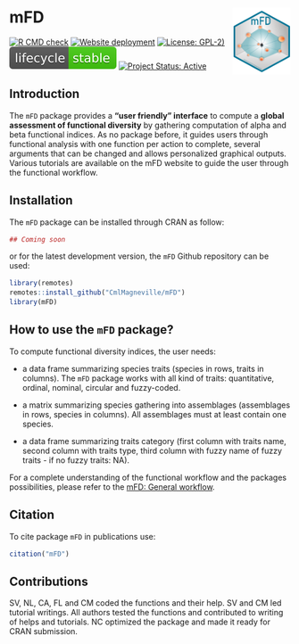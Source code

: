 
# mFD <img src="man/figures/hexasticker_mFD.png" height="120" align="right" alt = "hexasticker mFD"/>

<!-- badges: start -->

[![R CMD
check](https://github.com/CmlMagneville/mFD/actions/workflows/R-CMD-check.yaml/badge.svg)](https://github.com/CmlMagneville/mFD/actions/workflows/R-CMD-check.yaml)
[![Website
deployment](https://github.com/CmlMagneville/mFD/actions/workflows/pkgdown.yaml/badge.svg)](https://github.com/CmlMagneville/mFD/actions/workflows/pkgdown.yaml)
[![License:
GPL-2)](https://img.shields.io/badge/License-GPL%202-blue.svg)](https://choosealicense.com/licenses/gpl-2.0/)
[![LifeCycle](man/figures/lifecycle/lifecycle-stable.svg)](https://lifecycle.r-lib.org/articles/stages.html#stable)
[![Project Status:
Active](https://www.repostatus.org/badges/latest/active.svg)](https://www.repostatus.org/#active)
<!-- badges: end -->

## Introduction

The `mFD` package provides a **“user friendly” interface** to compute a
**global assessment of functional diversity** by gathering computation
of alpha and beta functional indices. As no package before, it guides
users through functional analysis with one function per action to
complete, several arguments that can be changed and allows personalized
graphical outputs. Various tutorials are available on the mFD website to
guide the user through the functional workflow.

## Installation

The `mFD` package can be installed through CRAN as follow:

``` r
## Coming soon
```

or for the latest development version, the `mFD` Github repository can
be used:

``` r
library(remotes)
remotes::install_github("CmlMagneville/mFD")
library(mFD)
```

## How to use the `mFD` package?

To compute functional diversity indices, the user needs:

-   a data frame summarizing species traits (species in rows, traits in
    columns). The `mFD` package works with all kind of traits:
    quantitative, ordinal, nominal, circular and fuzzy-coded.

-   a matrix summarizing species gathering into assemblages (assemblages
    in rows, species in columns). All assemblages must at least contain
    one species.

-   a data frame summarizing traits category (first column with traits
    name, second column with traits type, third column with fuzzy name
    of fuzzy traits - if no fuzzy traits: NA).

For a complete understanding of the functional workflow and the packages
possibilities, please refer to the [mFD: General
workflow](https://cmlmagneville.github.io/mFD/articles/mFD_general_workflow.html).

## Citation

To cite package `mFD` in publications use:

``` r
citation("mFD")
```

## Contributions

SV, NL, CA, FL and CM coded the functions and their help. SV and CM led
tutorial writings. All authors tested the functions and contributed to
writing of helps and tutorials. NC optimized the package and made it
ready for CRAN submission.
